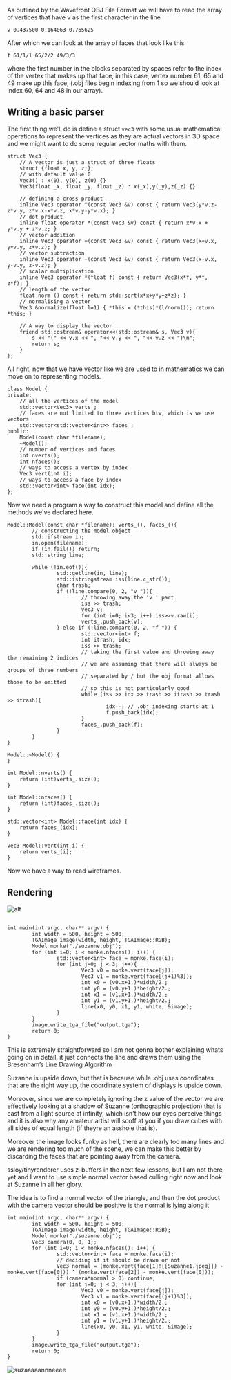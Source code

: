 As outlined by the Wavefront OBJ File Format we will have to read the array of vertices that have v as the first character in the line

```
v 0.437500 0.164063 0.765625
```

After which we can look at the array of faces that look like this

```
f 61/1/1 65/2/2 49/3/3
```

where the first number in the blocks separated by spaces refer to the index of the vertex that makes up that face, in this case, vertex number 61, 65 and 49 make up this face, (.obj files begin indexing from 1 so we should look at index 60, 64 and 48 in our array).

## Writing a basic parser

The first thing we'll do is define a struct `vec3` with some usual mathematical operations to represent the vertices as they are actual vectors in 3D space and we might want to do some regular vector maths with them.

```
struct Vec3 {
	// A vector is just a struct of three floats
	struct {float x, y, z;};
	// with default value 0
	Vec3() : x(0), y(0), z(0) {}
	Vec3(float _x, float _y, float _z) : x(_x),y(_y),z(_z) {}
	
	// defining a cross product
	inline Vec3 operator ^(const Vec3 &v) const { return Vec3(y*v.z-z*v.y, z*v.x-x*v.z, x*v.y-y*v.x); }
	// dot product
	inline float operator *(const Vec3 &v) const { return x*v.x + y*v.y + z*v.z; }
	// vector addition
	inline Vec3 operator +(const Vec3 &v) const { return Vec3(x+v.x, y+v.y, z+v.z); }
	// vector subtraction
	inline Vec3 operator -(const Vec3 &v) const { return Vec3(x-v.x, y-v.y, z-v.z); }
	// scalar multiplication
	inline Vec3 operator *(float f) const { return Vec3(x*f, y*f, z*f); }
	// length of the vector
	float norm () const { return std::sqrt(x*x+y*y+z*z); }
	// normalising a vector
	Vec3 &normalize(float l=1) { *this = (*this)*(l/norm()); return *this; }
	
	// A way to display the vector
	friend std::ostream& operator<<(std::ostream& s, Vec3 v){
		s << "(" << v.x << ", "<< v.y << ", "<< v.z << ")\n";
		return s;
	} 
};
```

All right, now that we have vector like we are used to in mathematics we can move on to representing models.
```
class Model {
private:
	// all the vertices of the model
	std::vector<Vec3> verts_;
	// faces are not limited to three vertices btw, which is we use vectors
	std::vector<std::vector<int>> faces_;
public:
	Model(const char *filename);
	~Model();
	// number of vertices and faces
	int nverts();
	int nfaces();
	// ways to access a vertex by index
	Vec3 vert(int i);
	// ways to access a face by index
	std::vector<int> face(int idx);
};
```

Now we need a program a way to construct this model and define all the methods we've declared here.
```
Model::Model(const char *filename): verts_(), faces_(){
        // constructing the model object
        std::ifstream in;
        in.open(filename);
        if (in.fail()) return;
        std::string line;

        while (!in.eof()){
                std::getline(in, line);
                std::istringstream iss(line.c_str());
                char trash;
                if (!line.compare(0, 2, "v ")){
                        // throwing away the 'v ' part
                        iss >> trash;
                        Vec3 v;
                        for (int i=0; i<3; i++) iss>>v.raw[i];
                        verts_.push_back(v);
                } else if (!line.compare(0, 2, "f ")) {
                        std::vector<int> f;
                        int itrash, idx;
                        iss >> trash;
                        // taking the first value and throwing away the remaining 2 indices
                        // we are assuming that there will always be groups of three numbers 
                        // separated by / but the obj format allows those to be omitted 
                        // so this is not particularly good
                        while (iss >> idx >> trash >> itrash >> trash >> itrash){
                                idx--; // .obj indexing starts at 1
                                f.push_back(idx);
                        }
                        faces_.push_back(f);
                }
        }
}

Model::~Model() {
}

int Model::nverts() {
    return (int)verts_.size();
}

int Model::nfaces() {
    return (int)faces_.size();
}

std::vector<int> Model::face(int idx) {
    return faces_[idx];
}

Vec3 Model::vert(int i) {
    return verts_[i];
}
```

Now we have a way to read wireframes.

## Rendering

![alt](<Suzanne.jpeg>)

```

int main(int argc, char** argv) {
        int width = 500, height = 500;
        TGAImage image(width, height, TGAImage::RGB);
        Model monke("./suzanne.obj");
        for (int i=0; i < monke.nfaces(); i++) {
                std::vector<int> face = monke.face(i);
                for (int j=0; j < 3; j++){
                        Vec3 v0 = monke.vert(face[j]);
                        Vec3 v1 = monke.vert(face[(j+1)%3]);
                        int x0 = (v0.x+1.)*width/2.; 
                        int y0 = (v0.y+1.)*height/2.; 
                        int x1 = (v1.x+1.)*width/2.; 
                        int y1 = (v1.y+1.)*height/2.; 
                        line(x0, y0, x1, y1, white, &image);
                }
        }
        image.write_tga_file("output.tga");
        return 0;
}
```

This is extremely straightforward so I am not gonna bother explaining whats going on in detail, it just connects the line and draws them using the Bresenham’s Line Drawing Algorithm

Suzanne is upside down, but that is because while .obj uses coordinates that are the right way up, the coordinate system of displays is upside down.

Moreover, since we are completely ignoring the z value of the vector we are effectively looking at a shadow of Suzanne (orthographic projection) that is cast from a light source at infinity, which isn't how our eyes perceive things and it is also why any amateur artist will scoff at you if you draw cubes with all sides of equal length (if theyre an asshole that is).

Moreover the image looks funky as hell, there are clearly too many lines and we are rendering too much of the scene, we can make this better by discarding the faces that are pointing away from the camera.

ssloy/tinyrenderer uses z-buffers in the next few lessons, but I am not there yet and I want to use simple normal vector based culling right now and look at Suzanne in all her glory.

The idea is to find a normal vector of the triangle, and then the dot product with the camera vector should be positive is the normal is lying along it

```
int main(int argc, char** argv) {
        int width = 500, height = 500;
        TGAImage image(width, height, TGAImage::RGB);
        Model monke("./suzanne.obj");
        Vec3 camera{0, 0, 1};
        for (int i=0; i < monke.nfaces(); i++) {
                std::vector<int> face = monke.face(i);
                // deciding if it should be drawn or not
                Vec3 normal = (monke.vert(face[1]![[Suzanne1.jpeg]]) - monke.vert(face[0])) ^ (monke.vert(face[2]) - monke.vert(face[0]));
                if (camera*normal > 0) continue;
                for (int j=0; j < 3; j++){
                        Vec3 v0 = monke.vert(face[j]);
                        Vec3 v1 = monke.vert(face[(j+1)%3]);
                        int x0 = (v0.x+1.)*width/2.; 
                        int y0 = (v0.y+1.)*height/2.; 
                        int x1 = (v1.x+1.)*width/2.; 
                        int y1 = (v1.y+1.)*height/2.; 
                        line(x0, y0, x1, y1, white, &image);
                }
        }
        image.write_tga_file("output.tga");
        return 0;
}
```

![suzaaaaannneeee](<Suzanne1.jpeg>)
